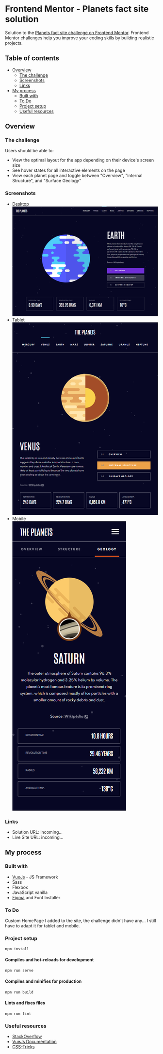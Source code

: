 # Frontend Mentor - Planets fact site solution

Solution to the [Planets fact site challenge on Frontend Mentor](https://www.frontendmentor.io/challenges/planets-fact-site-gazqN8w_f). Frontend Mentor challenges help you improve your coding skills by building realistic projects. 

## Table of contents

- [Overview](#overview)
  - [The challenge](#the-challenge)
  - [Screenshots](#screenshot)
  - [Links](#links)
- [My process](#my-process)
  - [Built with](#built-with)
  - [To Do](#to-do)
  - [Project setup](#project-setup)
  - [Useful resources](#useful-resources)

## Overview

### The challenge

Users should be able to:

- View the optimal layout for the app depending on their device's screen size
- See hover states for all interactive elements on the page
- View each planet page and toggle between "Overview", "Internal Structure", and "Surface Geology"

### Screenshots

- Desktop  
![](./desktop.png)  
- Tablet  
![](./tablet.png)  
- Mobile  
![](./mobile.png)

### Links

- Solution URL: incoming...  
- Live Site URL: incoming...  

## My process

### Built with

- [VueJs](https://vuejs.org/) - JS Framework
- Sass
- Flexbox
- JavaScript vanilla
- [Figma](https://www.figma.com/) and Font Installer

### To Do

Custom HomePage I added to the site, the challenge didn't have any... I still have to adapt it for tablet and mobile.

### Project setup
```
npm install
```

#### Compiles and hot-reloads for development
```
npm run serve
```

#### Compiles and minifies for production
```
npm run build
```

#### Lints and fixes files
```
npm run lint
```

### Useful resources

- [StackOverflow](https://stackoverflow.com/)
- [VueJs Documentation](https://v3.vuejs.org/guide/introduction.html)
- [CSS-Tricks](https://css-tricks.com/)
